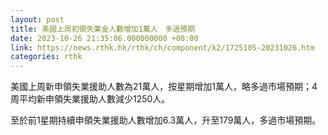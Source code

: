 ```yaml
---
layout: post
title: 美國上周初領失業金人數增加1萬人　多過預期
date: 2023-10-26 21:35:06.000000000 +08:00
link: https://news.rthk.hk/rthk/ch/component/k2/1725105-20231026.htm
categories: rthk
---
```


美國上周新申領失業援助人數為21萬人，按星期增加1萬人，略多過市場預期；4周平均新申領失業援助人數減少1250人。

至於前1星期持續申領失業援助人數增加6.3萬人，升至179萬人，多過市場預期。
